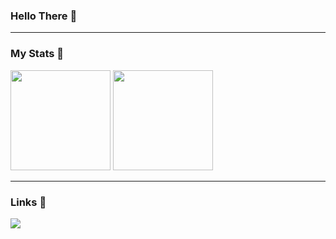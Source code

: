 <div align="left">
<h3>Hello There 👋</h3>
</div>
<hr>
<div align="left">
  <h3>My Stats 📝</h3>
    <a href="#"><img height="160px" style="max-width: 100%;" src="https://github-readme-stats.vercel.app/api?username=noname-txt&show_icons=true&theme=tokyonight&include_all_commits=true&count_private=false"></a>
    <a href="#"><img height="160px" style="max-width: 100%;" src="https://github-readme-stats.vercel.app/api/top-langs?username=noname-txt&show_icons=true&theme=tokyonight&include_all_commits=true&count_private=true"></a>
</div>
<hr>
<div align="left">
  <h3>Links 🔗</h3>
  <a href="https://discord.com/users/360322989515866112" target="_blank"><img src="https://shields.io/badge/NoNametxt-111111.svg?&style=for-the-badge&logo=discord&color=36393f"></a>
</div>
